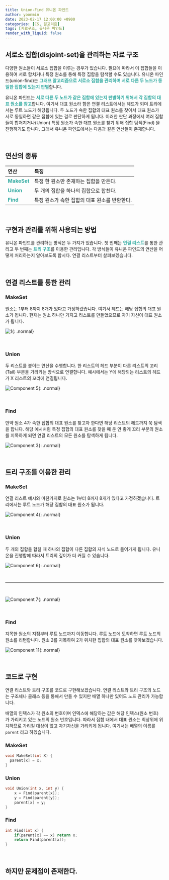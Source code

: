 ```yaml
---
title: Union-Find 유니온 파인드
author: yoonmin
date: 2023-02-17 12:00:00 +0900
categories: [CS, 알고리즘]
tags: [자료구조, 유니온 파인드]
render_with_liquid: false
---
```


## 서로소 집합(disjoint-set)을 관리하는 자료 구조

다양한 원소들이 서로소 집합을 이루는 경우가 있습니다. 필요에 따라서 이 집합들을 이용하여 서로 합치거나 특정 원소를 통해 특정 집합을 탐색할 수도 있습니다. 유니온 파인드(union-find)는 <span style="color: #30aaa0">**그래프 알고리즘으로 서로소 집합을 관리하며 서로 다른 두 노드가 동일한 집합에 있는지 판별**</span>합니다.

유니온 파인드는 <span style="color: #30aaa0">**서로 다른 두 노드가 같은 집합에 있는지 판별하기 위해서 각 집합의 대표 원소를 참고**</span>합니다. 여기서 대표 원소라 함은 연결 리스트에서는 헤드가 되며 트리에서는 루트 노드가 해당됩니다. 두 노드가 속한 집합의 대표 원소를 찾아서 대표 원소가 서로 동일하면 같은 집합에 있는 걸로 판단하게 됩니다. 이러한 판단 과정에서 여러 집합들이 합쳐지거나(Union) 특정 원소가 속한 대표 원소를 찾기 위해 집합 탐색(Find) 을 진행하기도 합니다. 그래서 유니온 파인드에서는 다음과 같은 연산들이 존재합니다.

​		

## 연산의 종류

| 연산                                            | 특징                                          |
| :---------------------------------------------- | :-------------------------------------------- |
| <span style="color: #30aaa0">**MakeSet**</span> | 특정 한 원소만 존재하는 집합을 만든다.        |
| <span style="color: #30aaa0">**Union**</span>   | 두 개의 집합을 하나의 집합으로 합친다.        |
| <span style="color: #30aaa0">**Find**</span>    | 특정 원소가 속한 집합의 대표 원소를 반환한다. |

​			

## 구현과 관리를 위해 사용되는 방법

유니온 파인드를 관리하는 방식은 두 가지가 있습니다. 첫 번째는 <span style="color: #30aaa0">**연결 리스트**</span>를 통한 관리고 두 번째는 <span style="color: #30aaa0">**트리 구조**</span>를 이용한 관리입니다. 각 방식들이 유니온 파인드의 연산을 어떻게 처리하는지 알아보도록 합시다. 연결 리스트부터 살펴보겠습니다.

​		

## 연결 리스트를 통한 관리

### MakeSet

원소는 1부터 8까지 8개가 있다고 가정하겠습니다. 여기서 헤드는 해당 집합의 대표 원소가 됩니다. 현재는 원소 하나만 가지고 리스트를 만들었으므로 자기 자신이 대표 원소가 됩니다.

![1](https://user-images.githubusercontent.com/80873132/219954028-34fb73a6-02bc-4a97-bdff-befbb69993ce.png){: .normal}

​		

### Union

두 리스트를 붙이는 연산을 수행합니다. 한 리스트의 헤드 부분이 다른 리스트의 꼬리(Tail) 부분을 가리키는 방식으로 연결합니다.   예시에서는 Y에 해당되는 리스트의 헤드가 X 리스트의 꼬리에 연결됩니다.

![Component 5](https://user-images.githubusercontent.com/80873132/220040318-f78ca869-950e-4288-8596-3d03ed0f22f9.png){: .normal}

​		

### Find

만약 원소 4가 속한 집합의 대표 원소를 찾고자 한다면 해당 리스트의 헤드까지 쭉 탐색을 합니다. 해당 예시처럼 특정 집합의 대표 원소를 찾을 때 운 안 좋게 꼬리 부분의 원소를 지목하게 되면 연결 리스트의 모든 원소를 탐색하게 됩니다.

![Component 3](https://user-images.githubusercontent.com/80873132/219956460-f67ccd5d-a9fc-4418-be61-497c13981f7d.png){: .normal}

​		

## 트리 구조를 이용한 관리

### MakeSet

연결 리스트 예시와 마찬가지로 원소는 1부터 8까지 8개가 있다고 가정하겠습니다. 트리에서는 루트 노드가 해당 집합의 대표 원소가 됩니다.

![Component 4](https://user-images.githubusercontent.com/80873132/220027222-16a7a7f2-44df-4343-834c-fd19270cdfc6.png){: .normal}

​		

### Union

두 개의 집합을 합칠 때 하나의 집합이 다른 집합의 자식 노드로 들어가게 됩니다. 유니온을 진행함에 따라서 트리의 깊이가 더 커질 수 있습니다.

![Component 6](https://user-images.githubusercontent.com/80873132/220040777-2e25970a-0596-4624-b23f-5d6996190e7f.png){: .normal}



​		

---

​		



![Component 7](https://user-images.githubusercontent.com/80873132/220042073-09112d5c-ddae-4b6c-9e3d-33548618a99e.png){: .normal}

​		

### Find

지목한 원소의 지점부터 루트 노드까지 이동합니다. 루트 노드에 도착하면 루트 노드의 원소를 리턴합니다. 원소 2를 지목하여 2가 위치한 집합의 대표 원소를 찾아보겠습니다.

![Component 11](https://user-images.githubusercontent.com/80873132/220044423-a7be895c-7cf0-4628-a9ae-09a22508c76f.png){:.normal}

​		

## 코드로 구현

연결 리스트와 트리 구조를 코드로 구현해보겠습니다. 연결 리스트와 트리 구조의 노드는 구조체나 클래스 등을 통해서 만들 수 있지만 배열 하나만 있어도 노드 관리가 가능합니다.

배열의 인덱스가 각 원소의 번호이며 인덱스에 해당하는 값은 해당 인덱스(원소 번호) 가 가리키고 있는 노드의 원소 번호입니다. 따라서 집합 내에서 대표 원소는 최상위에 위치하므로 가리킬 대상이 없고 자기자신을 가리키게 됩니다. 여기서는 배열의 이름를 `parent` 라고 하겠습니다.



### MakeSet

``` c++
void MakeSet(int X) {
  parent[x] = x;
}
```



### Union

```c++
void Union(int x, int y) {
    x = Find(parent[x]);
    y = Find(parent[y]);
    parent[x] = y;
}
```



### Find

```c++
int Find(int x) {
    if(parent[x] == x) return x;
    return Find(parent[x]);
}
```

​		

## 하지만 문제점이 존재한다.

